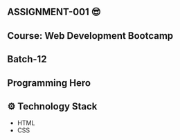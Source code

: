
## ASSIGNMENT-001 😎
## Course: Web Development Bootcamp
## Batch-12
## Programming Hero


## ⚙️ Technology Stack

- HTML
- CSS
## 